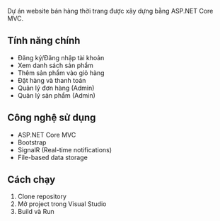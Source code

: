 Dự án website bán hàng thời trang được xây dựng bằng ASP.NET Core MVC.

## Tính năng chính

- Đăng ký/Đăng nhập tài khoản
- Xem danh sách sản phẩm
- Thêm sản phẩm vào giỏ hàng
- Đặt hàng và thanh toán
- Quản lý đơn hàng (Admin)
- Quản lý sản phẩm (Admin)

## Công nghệ sử dụng

- ASP.NET Core MVC
- Bootstrap 
- SignalR (Real-time notifications)
- File-based data storage

## Cách chạy

1. Clone repository
2. Mở project trong Visual Studio
3. Build và Run
